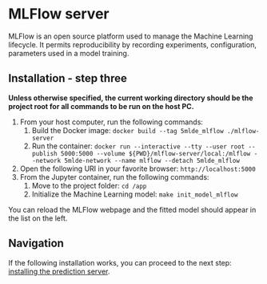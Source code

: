 # MLFlow server
MLFlow is an open source platform used to manage the Machine Learning lifecycle. It permits reproducibility by recording experiments, configuration, parameters used in a model training.

## Installation - step three
__Unless otherwise specified, the current working directory should be the project root for all commands to be run on the host PC.__

1. From your host computer, run the following commands:
   1. Build the Docker image: `docker build --tag 5mlde_mlflow ./mlflow-server`
   2. Run the container: `docker run --interactive --tty --user root --publish 5000:5000 --volume ${PWD}/mlflow-server/local:/mlflow --network 5mlde-network --name mlflow --detach 5mlde_mlflow`
2. Open the following URI in your favorite browser: `http://localhost:5000`
3. From the Jupyter container, run the following commands:
   1. Move to the project folder: `cd /app`
   2. Initialize the Machine Learning model: `make init_model_mlflow`

You can reload the MLFlow webpage and the fitted model should appear in the list on the left.

## Navigation
If the following installation works, you can proceed to the next step: [installing the prediction server](https://github.com/EmpireDemocratiqueDuPoulpe/Cours-IA/tree/main/5MLDE/Project/prediction-server).